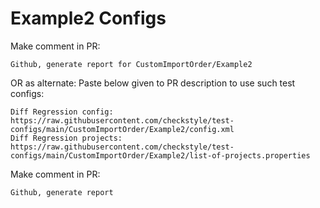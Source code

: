# Example2 Configs
Make comment in PR:
```
Github, generate report for CustomImportOrder/Example2
```
OR as alternate:
Paste below given to PR description to use such test configs:
```
Diff Regression config: https://raw.githubusercontent.com/checkstyle/test-configs/main/CustomImportOrder/Example2/config.xml
Diff Regression projects: https://raw.githubusercontent.com/checkstyle/test-configs/main/CustomImportOrder/Example2/list-of-projects.properties
```
Make comment in PR:
```
Github, generate report
```
